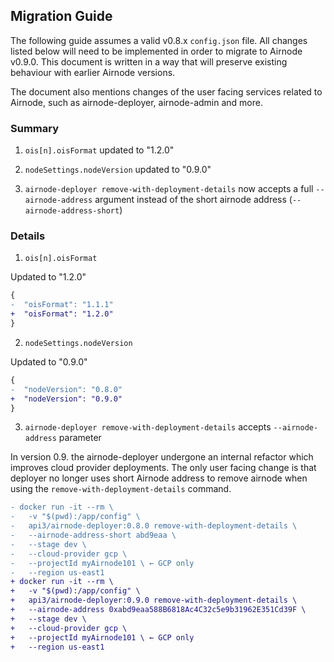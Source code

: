 ## Migration Guide

The following guide assumes a valid v0.8.x `config.json` file. All changes
listed below will need to be implemented in order to migrate to Airnode v0.9.0.
This document is written in a way that will preserve existing behaviour with
earlier Airnode versions.

The document also mentions changes of the user facing services related to
Airnode, such as airnode-deployer, airnode-admin and more.

### Summary

1. `ois[n].oisFormat` updated to "1.2.0"

2. `nodeSettings.nodeVersion` updated to "0.9.0"

3. `airnode-deployer remove-with-deployment-details` now accepts a full
   `--airnode-address` argument instead of the short airnode address
   (`--airnode-address-short`)

### Details

1. `ois[n].oisFormat`

Updated to "1.2.0"

```diff
{
-  "oisFormat": "1.1.1"
+  "oisFormat": "1.2.0"
}
```

2. `nodeSettings.nodeVersion`

Updated to "0.9.0"

```diff
{
-  "nodeVersion": "0.8.0"
+  "nodeVersion": "0.9.0"
}
```

3. `airnode-deployer remove-with-deployment-details` accepts `--airnode-address`
   parameter

In version 0.9. the airnode-deployer undergone an internal refactor which
improves cloud provider deployments. The only user facing change is that
deployer no longer uses short Airnode address to remove airnode when using the
`remove-with-deployment-details` command.

```diff
- docker run -it --rm \
-   -v "$(pwd):/app/config" \
-   api3/airnode-deployer:0.8.0 remove-with-deployment-details \
-   --airnode-address-short abd9eaa \
-   --stage dev \
-   --cloud-provider gcp \
-   --projectId myAirnode101 \ ← GCP only
-   --region us-east1
+ docker run -it --rm \
+   -v "$(pwd):/app/config" \
+   api3/airnode-deployer:0.9.0 remove-with-deployment-details \
+   --airnode-address 0xabd9eaa588B6818Ac4C32c5e9b31962E351Cd39F \
+   --stage dev \
+   --cloud-provider gcp \
+   --projectId myAirnode101 \ ← GCP only
+   --region us-east1
```
